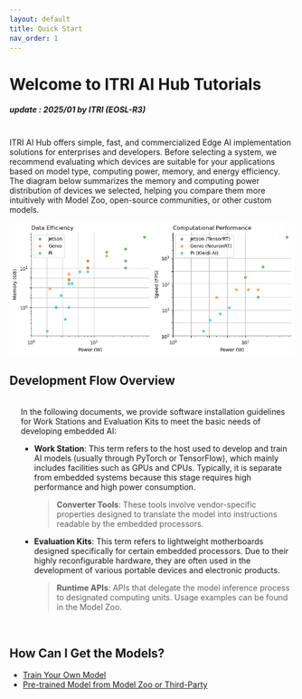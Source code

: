 ```yaml
---
layout: default
title: Quick Start
nav_order: 1
---
```


# Welcome to ITRI AI Hub Tutorials
##### update : 2025/01 by ITRI (EOSL-R3)

<br>ITRI AI Hub offers simple, fast, and commercialized Edge AI implementation solutions for enterprises and developers. Before selecting a system, we recommend evaluating which devices are suitable for your applications based on model type, computing power, memory, and energy efficiency. The diagram below summarizes the memory and computing power distribution of devices we selected, helping you compare them more intuitively with Model Zoo, open-source communities, or other custom models.

<div align="center"><img src="./docs/assets/images/pages/metric-of-all-devices.png" width="760"/></div>


## **Development Flow Overview**

<div style="margin-left: 20px;">
<br>In the following documents, we provide software installation guidelines for Work Stations and Evaluation Kits to meet the basic needs of developing embedded AI:

* **Work Station**: This term refers to the host used to develop and train AI models (usually through PyTorch or TensorFlow), which mainly includes facilities such as GPUs and CPUs. Typically, it is separate from embedded systems because this stage requires high performance and high power consumption.
    > **Converter Tools**: These tools involve vendor-specific properties designed to translate the model into instructions readable by the embedded processors.

* **Evaluation Kits**: This term refers to lightweight motherboards designed specifically for certain embedded processors. Due to their highly reconfigurable hardware, they are often used in the development of various portable devices and electronic products.
    > **Runtime APIs**: APIs that delegate the model inference process to designated computing units. Usage examples can be found in the Model Zoo.

</div><br>

## **How Can I Get the Models?**

* [Train Your Own Model]()
* [Pre-trained Model from Model Zoo or Third-Party]()
